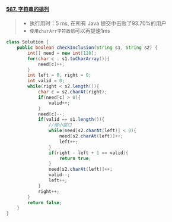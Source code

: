 #### [567. 字符串的排列](https://leetcode-cn.com/problems/permutation-in-string/)

> - 执行用时：5 ms, 在所有 Java 提交中击败了93.70%的用户
> - `使用charArr字符数组`可以再提速1ms

```java
class Solution {
    public boolean checkInclusion(String s1, String s2) {
        int[] need = new int[128];
        for(char c : s1.toCharArray()){
            need[c]++;
        }
        int left = 0, right = 0;
        int valid = 0;
        while(right < s2.length()){
            char c = s2.charAt(right);
            if(need[c] > 0){
                valid++;
            }
            need[c]--;
            if(valid == s1.length()){
                //缩小窗口
                while(need[s2.charAt(left)] < 0){
                    need[s2.charAt(left)]++;
                    left++;
                }
                if(right - left + 1 == valid){
                    return true;
                }
                need[s2.charAt(left)]++;
                valid--;
                left++;
            }
            right++;
        }
        return false;
    }
}
```

